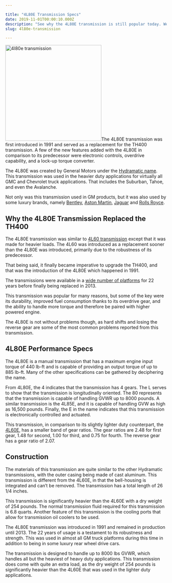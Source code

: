```yaml
---

title: "4L80E Transmission Specs"
date: 2019-11-01T00:00:10.000Z
description: "See why the 4L80E transmission is still popular today. We reveal the official specs of this 4-speed manual transmission produced by Hydramatic and more."
slug: 4l80e-transmission

---
```


<img class="alignright size-medium wp-image-1185" src="http://www.hcdmag.com/wp-content/uploads/4l80e_transmission-300x300.jpg" alt="4l80e transmission" width="300" height="300">The 4L80E transmission was first introduced in 1991 and served as a replacement for the TH400 transmission. A few of the new features added with the 4L80E in comparison to its predecessor were electronic controls, overdrive capability, and a lock-up torque converter.

The 4L80E was created by General Motors under the <a href="http://en.wikipedia.org/wiki/Hydramatic" target="_blank" rel="noopener noreferrer">Hydramatic name</a>. This transmission was used in the heavier duty applications for virtually all GMC and Chevrolet truck applications. That includes the Suburban, Tahoe, and even the Avalanche.

Not only was this transmission used in GM products, but it was also used by some luxury brands, namely <a href="http://www.bentleymotors.com/en.html" target="_blank" rel="noopener noreferrer">Bentley</a>, <a href="http://www.astonmartin.com/" target="_blank" rel="noopener noreferrer">Aston Martin</a>, <a href="http://www.jaguarusa.com/index.html" target="_blank" rel="noopener noreferrer">Jaguar</a> and <a href="http://www.rolls-roycemotorcars.com/" target="_blank" rel="noopener noreferrer">Rolls Royce</a>.
<h2>Why the 4L80E Transmission Replaced the TH400</h2>
The 4L80E transmission was similar to <a href="http://www.hcdmag.com/4l60e-transmission/">4L60 transmission</a> except that it was made for heavier loads. The 4L60 was introduced as a replacement sooner than the 4L80E was introduced, primarily due to the robustness of its predecessor.

That being said, it finally became imperative to upgrade the TH400, and that was the introduction of the 4L80E which happened in 1991.

The transmissions were available in a <a href="http://en.wikipedia.org/wiki/GM_4L80-E_transmission" target="_blank" rel="noopener noreferrer">wide number of platforms</a> for 22 years before finally being replaced in 2013.

This transmission was popular for many reasons, but some of the key were its durability, improved fuel consumption thanks to its overdrive gear, and the ability to handle more torque and therefore be paired with higher powered engine.

The 4L80E is not without problems though, as hard shifts and losing the reverse gear are some of the most common problems reported from this transmission.
<h2>4L80E Performance Specs</h2>
The 4L80E is a manual transmission that has a maximum engine input torque of 440 lb-ft and is capable of providing an output torque of up to 885 lb-ft. Many of the other specifications can be gathered by deciphering the name.

From 4L80E, the 4 indicates that the transmission has 4 gears. The L serves to show that the transmission is longitudinally oriented. The 80 represents that the transmission is capable of handling GVWR up to 8000 pounds. A similar transmission is the 4L85E, and it is capable of handling GVW as high as 16,500 pounds. Finally, the E in the name indicates that this transmission is electronically controlled and actuated.

This transmission, in comparison to its slightly lighter duty counterpart, the <a href="http://www.hcdmag.com/4l60e-transmission/" target="_blank" rel="noopener noreferrer">4L60E</a>, has a smaller band of gear ratios. The gear ratios are 2.48 for first gear, 1.48 for second, 1.00 for third, and 0.75 for fourth. The reverse gear has a gear ratio of 2.07.
<h2>Construction</h2>
The materials of this transmission are quite similar to the other Hydramatic transmissions, with the outer casing being made of cast aluminum. This transmission is different from the 4L60E, in that the bell-housing is integrated and can’t be removed. The transmission has a total length of 26 1/4 inches.

This transmission is significantly heavier than the 4L60E with a dry weight of 254 pounds. The normal transmission fluid required for this transmission is 6.8 quarts. Another feature of this transmission is the cooling ports that allow for transmission oil coolers to be used.

The 4L80E transmission was introduced in 1991 and remained in production until 2013. The 22 years of usage is a testament to its robustness and strength. This was used in almost all GM truck platforms during this time in addition to being in some luxury rear wheel drive cars.

The transmission is designed to handle up to 8000 lbs GVWR, which handles all but the heaviest of heavy duty applications. This transmission does come with quite an extra load, as the dry weight of 254 pounds is significantly heavier than the 4L60E that was used in the lighter duty applications.